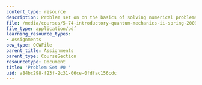 ```yaml
---
content_type: resource
description: Problem set on on the basics of solving numerical problems.
file: /media/courses/5-74-introductory-quantum-mechanics-ii-spring-2009/a84bc298f23f2c3106ce0fdfac156cdc_MIT5_74s09_pset0.pdf
file_type: application/pdf
learning_resource_types:
- Assignments
ocw_type: OCWFile
parent_title: Assignments
parent_type: CourseSection
resourcetype: Document
title: 'Problem Set #0 '
uid: a84bc298-f23f-2c31-06ce-0fdfac156cdc
---
```


